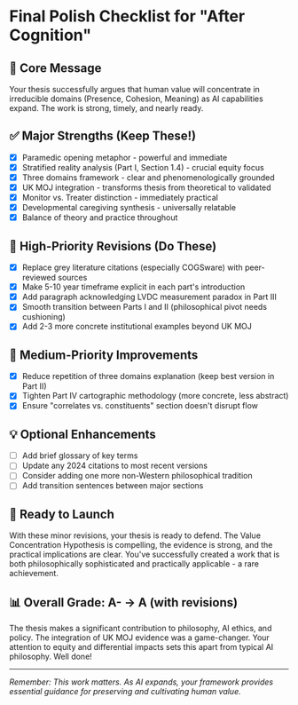 # Final Polish Checklist for "After Cognition"

## 🎯 Core Message
Your thesis successfully argues that human value will concentrate in irreducible domains (Presence, Cohesion, Meaning) as AI capabilities expand. The work is strong, timely, and nearly ready.

## ✅ Major Strengths (Keep These!)
- [x] Paramedic opening metaphor - powerful and immediate
- [x] Stratified reality analysis (Part I, Section 1.4) - crucial equity focus
- [x] Three domains framework - clear and phenomenologically grounded
- [x] UK MOJ integration - transforms thesis from theoretical to validated
- [x] Monitor vs. Treater distinction - immediately practical
- [x] Developmental caregiving synthesis - universally relatable
- [x] Balance of theory and practice throughout

## 🔧 High-Priority Revisions (Do These)
- [x] Replace grey literature citations (especially COGSware) with peer-reviewed sources
- [x] Make 5-10 year timeframe explicit in each part's introduction
- [x] Add paragraph acknowledging LVDC measurement paradox in Part III
- [x] Smooth transition between Parts I and II (philosophical pivot needs cushioning)
- [x] Add 2-3 more concrete institutional examples beyond UK MOJ

## 📝 Medium-Priority Improvements
- [x] Reduce repetition of three domains explanation (keep best version in Part II)
- [x] Tighten Part IV cartographic methodology (more concrete, less abstract)
- [x] Ensure "correlates vs. constituents" section doesn't disrupt flow

## 💡 Optional Enhancements
- [ ] Add brief glossary of key terms
- [ ] Update any 2024 citations to most recent versions
- [ ] Consider adding one more non-Western philosophical tradition
- [ ] Add transition sentences between major sections

## 🚀 Ready to Launch
With these minor revisions, your thesis is ready to defend. The Value Concentration Hypothesis is compelling, the evidence is strong, and the practical implications are clear. You've successfully created a work that is both philosophically sophisticated and practically applicable - a rare achievement.

## 📊 Overall Grade: A- → A (with revisions)

The thesis makes a significant contribution to philosophy, AI ethics, and policy. The integration of UK MOJ evidence was a game-changer. Your attention to equity and differential impacts sets this apart from typical AI philosophy. Well done!

---
*Remember: This work matters. As AI expands, your framework provides essential guidance for preserving and cultivating human value.*